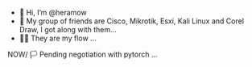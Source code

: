 - 👋 Hi, I’m @heramow
- 👥 My group of friends are Cisco, Mikrotik, Esxi, Kali Linux and Corel Draw, I got along with them...
- 🚶‍♀️ They are my flow ...


NOW/ 🏳 Pending negotiation with pytorch ...


